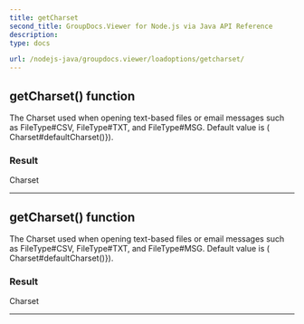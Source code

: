```yaml
---
title: getCharset
second_title: GroupDocs.Viewer for Node.js via Java API Reference
description: 
type: docs

url: /nodejs-java/groupdocs.viewer/loadoptions/getcharset/
---
```


## getCharset()  function

 The Charset used when opening text-based files or email messages such as  FileType#CSV,  FileType#TXT, and  FileType#MSG.
 Default value is ( Charset#defaultCharset()}).
 

### Result
Charset


---


## getCharset()  function

 The Charset used when opening text-based files or email messages such as  FileType#CSV,  FileType#TXT, and  FileType#MSG.
 Default value is ( Charset#defaultCharset()}).
 

### Result
Charset


---


